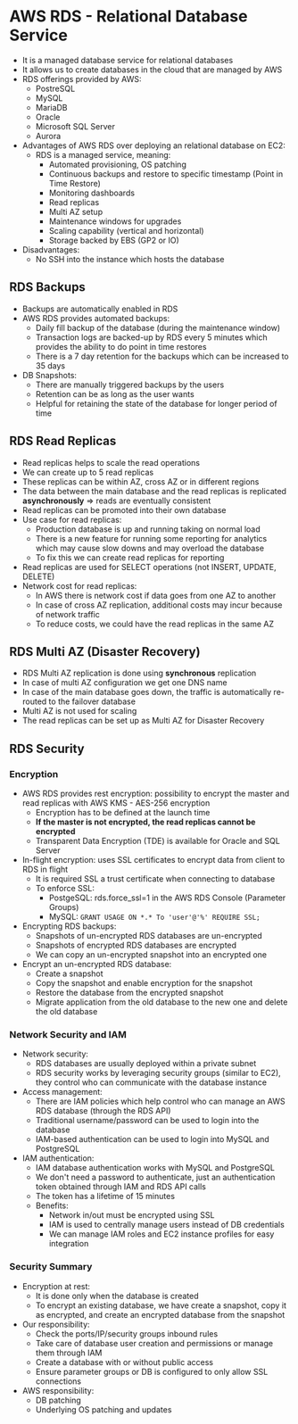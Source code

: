 # AWS RDS - Relational Database Service

- It is a managed database service for relational databases
- It allows us to create databases in the cloud that are managed by AWS
- RDS offerings provided by AWS:
    - PostreSQL
    - MySQL
    - MariaDB
    - Oracle
    - Microsoft SQL Server
    - Aurora
- Advantages of AWS RDS over deploying an relational database on EC2:
    - RDS is a managed service, meaning:
        - Automated provisioning, OS patching
        - Continuous backups and restore to specific timestamp (Point in Time Restore)
        - Monitoring dashboards
        - Read replicas
        - Multi AZ setup
        - Maintenance windows for upgrades
        - Scaling capability (vertical and horizontal)
        - Storage backed by EBS (GP2 or IO)
- Disadvantages:
    - No SSH into the instance which hosts the database

## RDS Backups

- Backups are automatically enabled in RDS
- AWS RDS provides automated backups:
    - Daily fill backup of the database (during the maintenance window)
    - Transaction logs are backed-up by RDS every 5 minutes which provides the ability to do point in time restores
    - There is a 7 day retention for the backups which can be increased to 35 days
- DB Snapshots:
    - There are manually triggered backups by the users
    - Retention can be as long as the user wants
    - Helpful for retaining the state of the database for longer period of time

## RDS Read Replicas

- Read replicas helps to scale the read operations
- We can create up to 5 read replicas
- These replicas can be within AZ, cross AZ or in different regions
- The data between the main database and the read replicas is replicated **asynchronously** => reads are eventually consistent
- Read replicas can be promoted into their own database
- Use case for read replicas:
    - Production database is up and running taking on normal load
    - There is a new feature for running some reporting for analytics which may cause slow downs and may overload the database
    - To fix this we can create read replicas for reporting
- Read replicas are used for SELECT operations (not INSERT, UPDATE, DELETE)
- Network cost for read replicas:
    - In AWS there is network cost if data goes from one AZ to another
    - In case of cross AZ replication, additional costs may incur because of network traffic
    - To reduce costs, we could have the read replicas in the same AZ

## RDS Multi AZ (Disaster Recovery)

- RDS Multi AZ replication is done using **synchronous** replication
- In case of multi AZ configuration we get one DNS name
- In case of the main database goes down, the traffic is automatically re-routed to the failover database
- Multi AZ is not used for scaling
- The read replicas can be set up as Multi AZ for Disaster Recovery

## RDS Security

### Encryption

- AWS RDS provides rest encryption: possibility to encrypt the master and read replicas with AWS KMS - AES-256 encryption
    - Encryption has to be defined at the launch time
    - **If the master is not encrypted, the read replicas cannot be encrypted**
    - Transparent Data Encryption (TDE) is available for Oracle and SQL Server
- In-flight encryption: uses SSL certificates to encrypt data from client to RDS in flight
    - It is required SSL a trust certificate when connecting to database
    - To enforce SSL:
        - PostgeSQL: rds.force_ssl=1 in the AWS RDS Console (Parameter Groups)
        - MySQL: `GRANT USAGE ON *.* To 'user'@'%' REQUIRE SSL;`
- Encrypting RDS backups:
    - Snapshots of un-encrypted RDS databases are un-encrypted
    - Snapshots of encrypted RDS databases are encrypted
    - We can copy an un-encrypted snapshot into an encrypted one
- Encrypt an un-encrypted RDS database:
    - Create a snapshot
    - Copy the snapshot and enable encryption for the snapshot
    - Restore the database from the encrypted snapshot
    - Migrate application from the old database to the new one and delete the old database

### Network Security and IAM

- Network security:
    - RDS databases are usually deployed within a private subnet
    - RDS security works by leveraging security groups (similar to EC2), they control who can communicate with the database instance
- Access management:
    - There are IAM policies which help control who can manage an AWS RDS database (through the RDS API)
    - Traditional username/password can be used to login into the database
    - IAM-based authentication can be used to login into MySQL and PostgreSQL 
- IAM authentication:
    - IAM database authentication works with MySQL and PostgreSQL
    - We don't need a password to authenticate, just an authentication token obtained through IAM and RDS API calls
    - The token has a lifetime of 15 minutes
    - Benefits:
        - Network in/out must be encrypted using SSL
        - IAM is used to centrally manage users instead of DB credentials
        - We can manage IAM roles and EC2 instance profiles for easy integration

### Security Summary

- Encryption at rest:
    - It is done only when the database is created
    - To encrypt an existing database, we have create a snapshot, copy it as encrypted, and create an encrypted database from the snapshot
- Our responsibility:
    - Check the ports/IP/security groups inbound rules
    - Take care of database user creation and permissions or manage them through IAM
    - Create a database with or without public access
    - Ensure parameter groups or DB is configured to only allow SSL connections
- AWS responsibility:
    - DB patching
    - Underlying OS patching and updates


